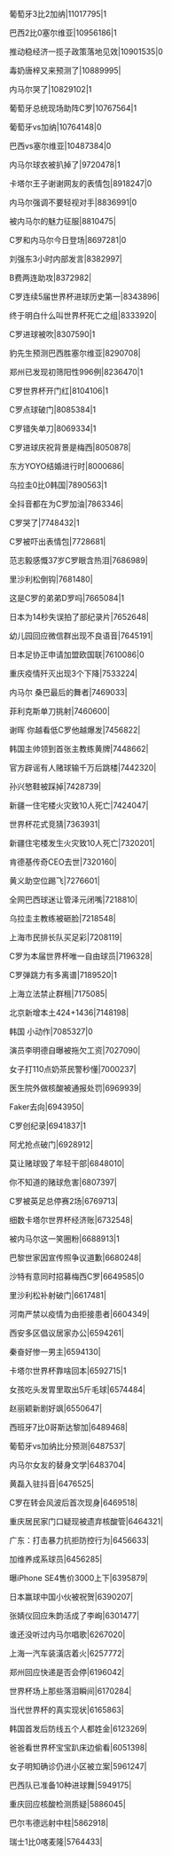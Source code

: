 葡萄牙3比2加纳|11017795|1

巴西2比0塞尔维亚|10956186|1

推动稳经济一揽子政策落地见效|10901535|0

毒奶唐梓又来预测了|10889995|

内马尔哭了|10829102|1

葡萄牙总统现场助阵C罗|10767564|1

葡萄牙vs加纳|10764148|0

巴西vs塞尔维亚|10487384|0

内马尔球衣被扒掉了|9720478|1

卡塔尔王子谢谢网友的表情包|8918247|0

内马尔强调不要轻视对手|8836991|0

被内马尔的魅力征服|8810475|

C罗和内马尔今日登场|8697281|0

刘强东3小时内部发言|8382997|

B费两连助攻|8372982|

C罗连续5届世界杯进球历史第一|8343896|

终于明白什么叫世界杯死亡之组|8333920|

C罗进球被吹|8307590|1

豹先生预测巴西胜塞尔维亚|8290708|

郑州已发现初筛阳性996例|8236470|1

C罗世界杯开门红|8104106|1

C罗点球破门|8085384|1

C罗错失单刀|8069334|1

C罗进球庆祝背景是梅西|8050878|

东方YOYO结婚进行时|8000686|

乌拉圭0比0韩国|7890563|1

全抖音都在为C罗加油|7863346|

C罗哭了|7748432|1

C罗被吓出表情包|7728681|

范志毅感慨37岁C罗眼含热泪|7686989|

里沙利松倒钩|7681480|

这是C罗的弟弟D罗吗|7665084|1

日本为14秒失误拍了部纪录片|7652648|

幼儿园回应微信群出现不良语音|7645191|

日本足协正申请加盟欧国联|7610086|0

重庆疫情歼灭出现3个下降|7533224|

内马尔 桑巴最后的舞者|7469033|

菲利克斯单刀挑射|7460600|

谢晖 你越看低C罗他越爆发|7456822|

韩国主帅领到首张主教练黄牌|7448662|

官方辟谣有人赌球输千万后跳楼|7442320|

孙兴慜鞋被踩掉|7428739|

新疆一住宅楼火灾致10人死亡|7424047|

世界杯花式竞猜|7363931|

新疆住宅楼发生火灾致10人死亡|7320201|

肯德基传奇CEO去世|7320160|

黄义助空位踢飞|7276601|

全网巴西球迷让管泽元闭嘴|7218810|

乌拉圭主教练被砸脸|7218548|

上海市民排长队买足彩|7208119|

C罗为本届世界杯唯一自由球员|7196328|

C罗弹跳力有多离谱|7189520|1

上海立法禁止群租|7175085|

北京新增本土424+1436|7148198|

韩国 小动作|7085327|0

演员李明德自曝被拖欠工资|7027090|

女子打110点奶茶民警秒懂|7000237|

医生院外做核酸被通报处罚|6969939|

Faker去向|6943950|

C罗创纪录|6941837|1

阿尤抢点破门|6928912|

莫让赌球毁了年轻干部|6848010|

你不知道的赌球危害|6807397|

C罗被英足总停赛2场|6769713|

细数卡塔尔世界杯经济账|6732548|

被内马尔这一笑圈粉|6688913|1

巴黎世家因宣传照争议道歉|6680248|

沙特有意同时招募梅西C罗|6649585|0

里沙利松补射破门|6617481|

河南严禁以疫情为由拒接患者|6604349|

西安多区倡议居家办公|6594261|

秦奋好惨一男主|6594130|

卡塔尔世界杯靠啥回本|6592715|1

女孩吃头发胃里取出5斤毛球|6574484|

赵丽颖新剧好飒|6550647|

西班牙7比0哥斯达黎加|6489468|

葡萄牙vs加纳比分预测|6487537|

内马尔女友的替身文学|6483704|

黄磊入驻抖音|6476525|

C罗在转会风波后首次现身|6469518|

重庆居民家门口疑现被遗弃核酸管|6464321|

广东：打击暴力抗拒防控行为|6456633|

加维养成系球员|6456285|

曝iPhone SE4售价3000上下|6395879|

日本赢球中国小伙被祝贺|6390207|

张婧仪回应朱韵活成了李峋|6301477|

谁还没听过内马尔唱歌|6267020|

上海一汽车装潢店着火|6257772|

郑州回应快递是否会停|6196042|

世界杯场上那些落泪瞬间|6170284|

当代世界杯的真实现状|6165863|

韩国首发后防线五个人都姓金|6123269|

爸爸看世界杯宝宝趴床边偷看|6051398|

女子明知确诊仍进小区被立案|5961247|

巴西队已准备10种进球舞|5949175|

重庆回应核酸检测质疑|5886045|

巴尔韦德远射中柱|5862918|

瑞士1比0喀麦隆|5764433|


